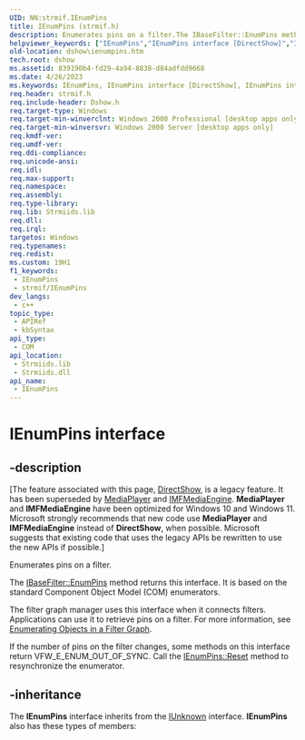 ```yaml
---
UID: NN:strmif.IEnumPins
title: IEnumPins (strmif.h)
description: Enumerates pins on a filter.The IBaseFilter::EnumPins method returns this interface.
helpviewer_keywords: ["IEnumPins","IEnumPins interface [DirectShow]","IEnumPins interface [DirectShow]","described","IEnumPinsInterface","dshow.ienumpins","strmif/IEnumPins"]
old-location: dshow\ienumpins.htm
tech.root: dshow
ms.assetid: 839190b4-fd29-4a94-8838-d84adfdd9668
ms.date: 4/26/2023
ms.keywords: IEnumPins, IEnumPins interface [DirectShow], IEnumPins interface [DirectShow],described, IEnumPinsInterface, dshow.ienumpins, strmif/IEnumPins
req.header: strmif.h
req.include-header: Dshow.h
req.target-type: Windows
req.target-min-winverclnt: Windows 2000 Professional [desktop apps only]
req.target-min-winversvr: Windows 2000 Server [desktop apps only]
req.kmdf-ver: 
req.umdf-ver: 
req.ddi-compliance: 
req.unicode-ansi: 
req.idl: 
req.max-support: 
req.namespace: 
req.assembly: 
req.type-library: 
req.lib: Strmiids.lib
req.dll: 
req.irql: 
targetos: Windows
req.typenames: 
req.redist: 
ms.custom: 19H1
f1_keywords:
 - IEnumPins
 - strmif/IEnumPins
dev_langs:
 - c++
topic_type:
 - APIRef
 - kbSyntax
api_type:
 - COM
api_location:
 - Strmiids.lib
 - Strmiids.dll
api_name:
 - IEnumPins
---
```


# IEnumPins interface


## -description

\[The feature associated with this page, [DirectShow](/windows/win32/directshow/directshow), is a legacy feature. It has been superseded by [MediaPlayer](/uwp/api/Windows.Media.Playback.MediaPlayer) and [IMFMediaEngine](/windows/win32/api/mfmediaengine/nn-mfmediaengine-imfmediaengine). **MediaPlayer** and **IMFMediaEngine** have been optimized for Windows 10 and Windows 11. Microsoft strongly recommends that new code use **MediaPlayer** and **IMFMediaEngine** instead of **DirectShow**, when possible. Microsoft suggests that existing code that uses the legacy APIs be rewritten to use the new APIs if possible.\]

Enumerates pins on a filter.

The <a href="/windows/desktop/api/strmif/nf-strmif-ibasefilter-enumpins">IBaseFilter::EnumPins</a> method returns this interface. It is based on the standard Component Object Model (COM) enumerators. 

The filter graph manager uses this interface when it connects filters. Applications can use it to retrieve pins on a filter. For more information, see <a href="/windows/desktop/DirectShow/enumerating-objects-in-a-filter-graph">Enumerating Objects in a Filter Graph</a>.

If the number of pins on the filter changes, some methods on this interface return VFW_E_ENUM_OUT_OF_SYNC. Call the <a href="/windows/desktop/api/strmif/nf-strmif-ienumpins-reset">IEnumPins::Reset</a> method to resynchronize the enumerator.

## -inheritance

The <b>IEnumPins</b> interface inherits from the <a href="/windows/desktop/api/unknwn/nn-unknwn-iunknown">IUnknown</a> interface. <b>IEnumPins</b> also has these types of members:

